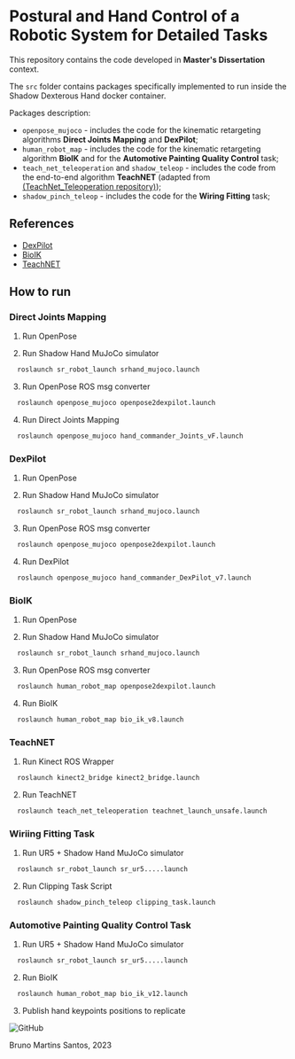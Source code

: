 # Postural and Hand Control of a Robotic System for Detailed Tasks

This repository contains the code developed in **Master's Dissertation** context.

The `src` folder contains packages specifically implemented to run inside the Shadow Dexterous Hand docker container.

Packages description:
  - `openpose_mujoco` - includes the code for the kinematic retargeting algorithms **Direct Joints Mapping** and **DexPilot**;
  - `human_robot_map` - includes the code for the kinematic retargeting algorithm **BioIK** and for the **Automotive Painting Quality Control** task;
  - `teach_net_teleoperation` and `shadow_teleop` - includes the code from the end-to-end algorithm **TeachNET** (adapted from [(TeachNet_Teleoperation repository)]([https://github.com/jorgef1299/SERP](https://github.com/TAMS-Group/TeachNet_Teleoperation)));
  - `shadow_pinch_teleop` - includes the code for the **Wiring Fitting** task;

## References

 - [DexPilot](https://doi.org/10.1109/ICRA40945.2020.9197124)
 - [BioIK](https://doi.org/10.1109/ICRA.2018.8460799)
 - [TeachNET](https://doi.org/10.1109/ICRA.2019.8794277)

## How to run

### Direct Joints Mapping

1. Run OpenPose

2. Run Shadow Hand MuJoCo simulator

  ```bash
    roslaunch sr_robot_launch srhand_mujoco.launch
  ```

3. Run OpenPose ROS msg converter
```bash
  roslaunch openpose_mujoco openpose2dexpilot.launch
```

4. Run Direct Joints Mapping
```bash
  roslaunch openpose_mujoco hand_commander_Joints_vF.launch
```

### DexPilot

1. Run OpenPose

2. Run Shadow Hand MuJoCo simulator
```bash
  roslaunch sr_robot_launch srhand_mujoco.launch
```

3. Run OpenPose ROS msg converter
```bash
  roslaunch openpose_mujoco openpose2dexpilot.launch
```

4. Run DexPilot
```bash
  roslaunch openpose_mujoco hand_commander_DexPilot_v7.launch
```

### BioIK

1. Run OpenPose

2. Run Shadow Hand MuJoCo simulator
```bash
  roslaunch sr_robot_launch srhand_mujoco.launch
```

3. Run OpenPose ROS msg converter
```bash
  roslaunch human_robot_map openpose2dexpilot.launch
```

4. Run BioIK
```bash
  roslaunch human_robot_map bio_ik_v8.launch
```

### TeachNET

1. Run Kinect ROS Wrapper
```bash
  roslaunch kinect2_bridge kinect2_bridge.launch
```

2. Run TeachNET
```bash
  roslaunch teach_net_teleoperation teachnet_launch_unsafe.launch
```

### Wiriing Fitting Task

1. Run UR5 + Shadow Hand MuJoCo simulator
```bash
  roslaunch sr_robot_launch sr_ur5.....launch
```

2. Run Clipping Task Script
```bash
  roslaunch shadow_pinch_teleop clipping_task.launch
```

### Automotive Painting Quality Control Task

1. Run UR5 + Shadow Hand MuJoCo simulator
```bash
  roslaunch sr_robot_launch sr_ur5.....launch
```

2. Run BioIK
```bash
  roslaunch human_robot_map bio_ik_v12.launch
```

3. Publish hand keypoints positions to replicate


![GitHub](https://github.com/BrunoSantosCode/ShadowHand_MastersDissertation/assets/78873048/2d035f65-0977-4cc2-a0be-0c87cf1df7f3)

Bruno Martins Santos, 2023
